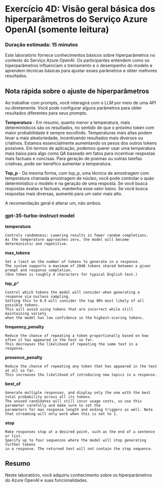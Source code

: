 # Exercício 4D: Visão geral básica dos hiperparâmetros do Serviço Azure OpenAI (somente leitura)

### Duração estimada: 15 minutos

Este laboratório fornece conhecimentos básicos sobre hiperparâmetros no contexto do Serviço Azure OpenAI. Os participantes entendem como os hiperparâmetros influenciam o treinamento e o desempenho do modelo e aprendem técnicas básicas para ajustar esses parâmetros e obter melhores resultados.

## Nota rápida sobre o ajuste de hiperparâmetros

Ao trabalhar com prompts, você interagirá com o LLM por meio de uma API ou diretamente. Você pode configurar alguns parâmetros para obter resultados diferentes para seus prompts.

**Temperatura** - Em resumo, quanto menor a temperatura, mais determinísticos são os resultados, no sentido de que o próximo token com maior probabilidade é sempre escolhido. Temperaturas mais altas podem levar a mais aleatoriedade, incentivando resultados mais diversos ou criativos. Estamos essencialmente aumentando os pesos dos outros tokens possíveis. Em termos de aplicação, podemos querer usar uma temperatura mais baixa para algo como QA baseado em fatos para incentivar respostas mais factuais e concisas. Para geração de poemas ou outras tarefas criativas, pode ser benéfico aumentar a temperatura.

**Top_p** - Da mesma forma, com top_p, uma técnica de amostragem com temperatura chamada amostragem de núcleo, você pode controlar o quão determinístico o modelo é na geração de uma resposta. Se você busca respostas exatas e factuais, mantenha esse valor baixo. Se você busca respostas mais diversas, aumente para um valor mais alto.

A recomendação geral é alterar um, não ambos.

### gpt-35-turbo-instruct model

**temperatura**
```
Controls randomness: Lowering results in fewer random completions. 
As the temperature approaches zero, the model will become deterministic and repetitive.
```

**max_tokens**
```
Set a limit on the number of tokens to generate in a response. 
The system supports a maximum of 2048 tokens shared between a given prompt and response completion. 
(One token is roughly 4 characters for typical English text.)
```

**top_p***
```
Control which tokens the model will consider when generating a response via nucleus sampling. 
Setting this to 0.9 will consider the top 90% most likely of all possible tokens. 
This will avoid using tokens that are incorrect while still maintaining variety
when the model has low confidence in the highest-scoring tokens.
```

**frequency_penalty**
```
Reduce the chance of repeating a token proportionally based on how often it has appeared in the text so far.
This decreases the likelihood of repeating the same text in a response.
```

**presence_penalty**
```
Reduce the chance of repeating any token that has appeared in the text at all so far. 
This increases the likelihood of introducing new topics in a response.
```

**best_of**
```
Generate multiple responses, and display only the one with the best total probability across all its tokens. 
The unused candidates will still incur usage costs, so use this parameter carefully and make sure to set the
parameters for max response length and ending triggers as well. Note that streaming will only work when this is set to 1.
```

**stop**
```
Make responses stop at a desired point, such as the end of a sentence or list.
Specify up to four sequences where the model will stop generating further tokens
in a response. The returned text will not contain the stop sequence.
```

## Resumo

Neste laboratório, você adquiriu conhecimento sobre os hiperparâmetros do Azure OpenAI e suas funcionalidades.
